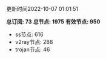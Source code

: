 更新时间2022-10-07 01:01:51

**总订阅: 73**
**总节点: 1975**
**有效节点: 950**
- ss节点: 616
- v2ray节点: 288
- trojan节点: 46
